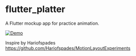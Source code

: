 # flutter_platter

A Flutter mockup app for practice animation.

[![Demo](https://img.youtube.com/vi/_KTMupucIws/0.jpg)](https://www.youtube.com/watch?v=_KTMupucIws "Demo")

Inspire by Hariofspades
https://github.com/Hariofspades/MotionLayoutExperiments
